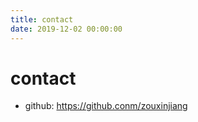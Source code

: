 ```yaml
---
title: contact
date: 2019-12-02 00:00:00
---
```

# contact
- github: https://github.conm/zouxinjiang